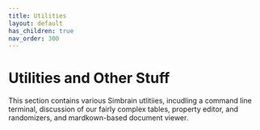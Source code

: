 ```yaml
---
title: Utilities
layout: default
has_children: true
nav_order: 300
---
```


# Utilities and Other Stuff

This section contains various Simbrain utlitiies, incudling a command line terminal, discussion of our fairly complex tables, property editor, and randomizers, and mardkown-based document viewer.